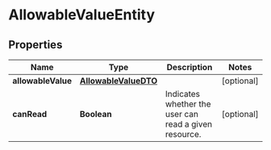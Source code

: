 
# AllowableValueEntity

## Properties
Name | Type | Description | Notes
------------ | ------------- | ------------- | -------------
**allowableValue** | [**AllowableValueDTO**](AllowableValueDTO.md) |  |  [optional]
**canRead** | **Boolean** | Indicates whether the user can read a given resource. |  [optional]



